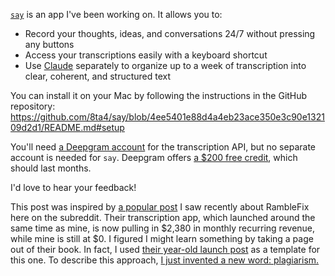[`say`](https://github.com/8ta4/say) is an app I've been working on. It allows you to:

- Record your thoughts, ideas, and conversations 24/7 without pressing any buttons
- Access your transcriptions easily with a keyboard shortcut
- Use [Claude](https://claude.ai) separately to organize up to a week of transcription into clear, coherent, and structured text

You can install it on your Mac by following the instructions in the GitHub repository: https://github.com/8ta4/say/blob/4ee5401e88d4a4eb23ace350e3c90e132109d2d1/README.md#setup

You'll need [a Deepgram account](https://console.deepgram.com/signup) for the transcription API, but no separate account is needed for `say`. Deepgram offers [a $200 free credit](https://deepgram.com/pricing#:~:text=Free-,%24200%20of%20credit,-Then%20pay%2Das), which should last months.

I'd love to hear your feedback!

This post was inspired by [a popular post](https://old.reddit.com/r/SideProject/comments/1ewqg6q/last_year_i_built_a_voice_notetaking_app_that) I saw recently about RambleFix here on the subreddit. Their transcription app, which launched around the same time as mine, is now pulling in $2,380 in monthly recurring revenue, while mine is still at $0. I figured I might learn something by taking a page out of their book. In fact, I used [their year-old launch
post](https://old.reddit.com/r/SideProject/comments/14kops5/i_built_a_voice_recorder_that_uses_ai_to_convert) as a template for this one. To describe this approach, [I just invented a new word: plagiarism.](https://old.reddit.com/r/Jokes/comments/277604/i_just_invented_a_new_word)
